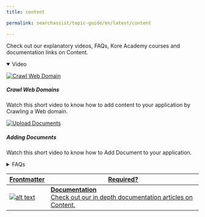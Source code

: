 ```yaml
---
title: content

permalink: searchassist/topic-guide/en/latest/content

---
```

<!--#### Topic Guide 
###### Content-->


 Check out our explanatory videos, FAQs, Kore Academy courses and documentation links on Content. 

  <details open>
 <summary>Video
 </summary>

  <details-video>
    
  [![Crawl Web Domain ](images/VideoCoverImage.png)](https://player.vimeo.com/video/751565216?h=aef213c599&amp)

 ##### Crawl Web Domains
Watch this short video to know how to add content to your application by Crawling a Web domain.

  </details-video>
    
  <details-video>
    
  [![Upload Documents ](images/VideoCoverImage.png)](https://player.vimeo.com/video/751565146?h=9a613aa849&badge=0&autopause=0&player_id=0&app_id=58479/embed)

 ##### Adding Documents
Watch this short video to know how to Add Document to your application.

  </details-video>
 
</details>

<details>
  <summary>FAQs
  </summary>

  <a class="doc-link" target="_blank" href="https://docs.kore.ai/searchassist/manage-content-sources/managing-web-content/">
 
  How to add content from your website by crawling?

</a>

 <a class="doc-link" target="_blank" href="https://docs.kore.ai/searchassist/manage-content-sources/managing-web-content/">
 
   How to schedule Auto-Crawl for your website?

</a>
 
  
<a class="doc-link" target="_blank" href="https://docs.kore.ai/searchassist/manage-content-sources/managing-data-from-files/">

  How to upload files as content to your Application?

</a>
  


</details>

<a class="doc-link" target="_blank" href="https://docs.kore.ai/searchassist/manage-content-sources/content-overview/">
 

| Frontmatter | Required? |
|-------------|-------------|
| ![alt text](images/SA_Documentation.svg "Title") | **Documentation**  <br /> Check out our in depth documentation articles on Content. | 


</a>
